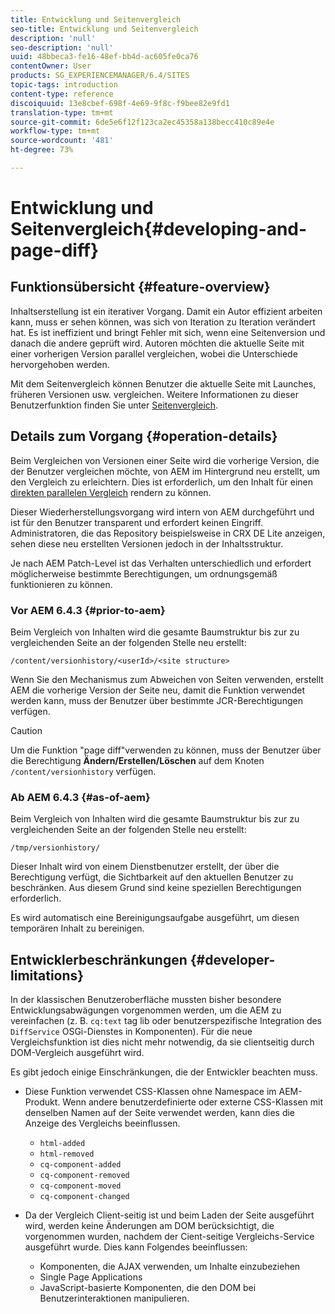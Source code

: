```yaml
---
title: Entwicklung und Seitenvergleich
seo-title: Entwicklung und Seitenvergleich
description: 'null'
seo-description: 'null'
uuid: 48bbeca3-fe16-48ef-bb4d-ac605fe0ca76
contentOwner: User
products: SG_EXPERIENCEMANAGER/6.4/SITES
topic-tags: introduction
content-type: reference
discoiquuid: 13e8cbef-698f-4e69-9f8c-f9bee82e9fd1
translation-type: tm+mt
source-git-commit: 6de5e6f12f123ca2ec45358a138becc410c89e4e
workflow-type: tm+mt
source-wordcount: '481'
ht-degree: 73%

---
```



# Entwicklung und Seitenvergleich{#developing-and-page-diff}

## Funktionsübersicht {#feature-overview}

Inhaltserstellung ist ein iterativer Vorgang. Damit ein Autor effizient arbeiten kann, muss er sehen können, was sich von Iteration zu Iteration verändert hat. Es ist ineffizient und bringt Fehler mit sich, wenn eine Seitenversion und danach die andere geprüft wird. Autoren möchten die aktuelle Seite mit einer vorherigen Version parallel vergleichen, wobei die Unterschiede hervorgehoben werden.

Mit dem Seitenvergleich können Benutzer die aktuelle Seite mit Launches, früheren Versionen usw. vergleichen. Weitere Informationen zu dieser Benutzerfunktion finden Sie unter [Seitenvergleich](/help/sites-authoring/page-diff.md).

## Details zum Vorgang {#operation-details}

Beim Vergleichen von Versionen einer Seite wird die vorherige Version, die der Benutzer vergleichen möchte, von AEM im Hintergrund neu erstellt, um den Vergleich zu erleichtern. Dies ist erforderlich, um den Inhalt für einen [direkten parallelen Vergleich](/help/sites-authoring/page-diff.md#presentation-of-differences) rendern zu können.

Dieser Wiederherstellungsvorgang wird intern von AEM durchgeführt und ist für den Benutzer transparent und erfordert keinen Eingriff. Administratoren, die das Repository beispielsweise in CRX DE Lite anzeigen, sehen diese neu erstellten Versionen jedoch in der Inhaltsstruktur.

Je nach AEM Patch-Level ist das Verhalten unterschiedlich und erfordert möglicherweise bestimmte Berechtigungen, um ordnungsgemäß funktionieren zu können.

### Vor AEM 6.4.3 {#prior-to-aem}

Beim Vergleich von Inhalten wird die gesamte Baumstruktur bis zur zu vergleichenden Seite an der folgenden Stelle neu erstellt:

`/content/versionhistory/<userId>/<site structure>`

Wenn Sie den Mechanismus zum Abweichen von Seiten verwenden, erstellt AEM die vorherige Version der Seite neu, damit die Funktion verwendet werden kann, muss der Benutzer über bestimmte JCR-Berechtigungen verfügen.

>[!CAUTION]
>
>Um die Funktion &quot;page diff&quot;verwenden zu können, muss der Benutzer über die Berechtigung **Ändern/Erstellen/Löschen** auf dem Knoten `/content/versionhistory` verfügen.

### Ab AEM 6.4.3 {#as-of-aem}

Beim Vergleich von Inhalten wird die gesamte Baumstruktur bis zur zu vergleichenden Seite an der folgenden Stelle neu erstellt:

`/tmp/versionhistory/`

Dieser Inhalt wird von einem Dienstbenutzer erstellt, der über die Berechtigung verfügt, die Sichtbarkeit auf den aktuellen Benutzer zu beschränken. Aus diesem Grund sind keine speziellen Berechtigungen erforderlich.

Es wird automatisch eine Bereinigungsaufgabe ausgeführt, um diesen temporären Inhalt zu bereinigen.

## Entwicklerbeschränkungen {#developer-limitations}

In der klassischen Benutzeroberfläche mussten bisher besondere Entwicklungsabwägungen vorgenommen werden, um die AEM zu vereinfachen (z. B. `cq:text` tag lib oder benutzerspezifische Integration des `DiffService` OSGi-Dienstes in Komponenten). Für die neue Vergleichsfunktion ist dies nicht mehr notwendig, da sie clientseitig durch DOM-Vergleich ausgeführt wird.

Es gibt jedoch einige Einschränkungen, die der Entwickler beachten muss.

* Diese Funktion verwendet CSS-Klassen ohne Namespace im AEM-Produkt. Wenn andere benutzerdefinierte oder externe CSS-Klassen mit denselben Namen auf der Seite verwendet werden, kann dies die Anzeige des Vergleichs beeinflussen.

   * `html-added`
   * `html-removed`
   * `cq-component-added`
   * `cq-component-removed`
   * `cq-component-moved`
   * `cq-component-changed`

* Da der Vergleich Client-seitig ist und beim Laden der Seite ausgeführt wird, werden keine Änderungen am DOM berücksichtigt, die vorgenommen wurden, nachdem der Cient-seitige Vergleichs-Service ausgeführt wurde. Dies kann Folgendes beeinflussen:

   * Komponenten, die AJAX verwenden, um Inhalte einzubeziehen
   * Single Page Applications
   * JavaScript-basierte Komponenten, die den DOM bei Benutzerinteraktionen manipulieren.

